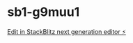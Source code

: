 # sb1-g9muu1

[Edit in StackBlitz next generation editor ⚡️](https://stackblitz.com/~/github.com/VisionX-ai/sb1-g9muu1)